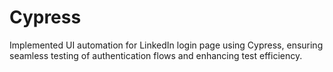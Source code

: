 # Cypress
Implemented UI automation for LinkedIn login page using Cypress, ensuring seamless testing of authentication flows and enhancing test efficiency.﻿
